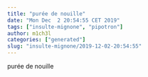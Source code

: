 ```yaml
---
title: "purée de nouille"
date: "Mon Dec  2 20:54:55 CET 2019"
tags: ["insulte-mignone", "pipotron"]
author: m1ch3l
categories: ["generated"]
slug: "insulte-mignone/2019-12-02-20:54:55"
---
```


purée de nouille
